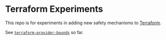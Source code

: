 Terraform Experiments
=====================

This repo is for experiments in adding new safety mechanisms to
[Terraform](https://github.com/hashicorp/terraform).

See
[`terraform-provider-bounds`](./terraform-provider-bounds/README.md)
so far.
